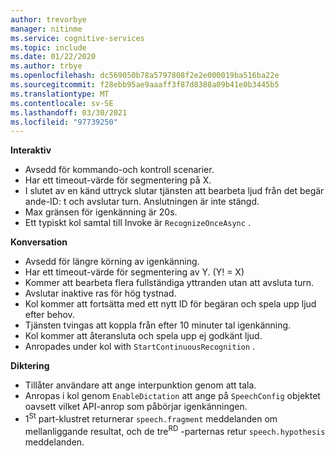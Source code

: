 ```yaml
---
author: trevorbye
manager: nitinme
ms.service: cognitive-services
ms.topic: include
ms.date: 01/22/2020
ms.author: trbye
ms.openlocfilehash: dc569050b78a5797808f2e2e000019ba516ba22e
ms.sourcegitcommit: f28ebb95ae9aaaff3f87d8388a09b41e0b3445b5
ms.translationtype: MT
ms.contentlocale: sv-SE
ms.lasthandoff: 03/30/2021
ms.locfileid: "97739250"
---
```

**Interaktiv**
- Avsedd för kommando-och kontroll scenarier.
- Har ett timeout-värde för segmentering på X.
- I slutet av en känd uttryck slutar tjänsten att bearbeta ljud från det begär ande-ID: t och avslutar turn. Anslutningen är inte stängd.
- Max gränsen för igenkänning är 20s.
- Ett typiskt kol samtal till Invoke är `RecognizeOnceAsync` .

**Konversation**
- Avsedd för längre körning av igenkänning.
- Har ett timeout-värde för segmentering av Y. (Y! = X)
- Kommer att bearbeta flera fullständiga yttranden utan att avsluta turn.
- Avslutar inaktive ras för hög tystnad.
- Kol kommer att fortsätta med ett nytt ID för begäran och spela upp ljud efter behov.
- Tjänsten tvingas att koppla från efter 10 minuter tal igenkänning.
- Kol kommer att återansluta och spela upp ej godkänt ljud.
- Anropades under kol with `StartContinuousRecognition` .

**Diktering**
- Tillåter användare att ange interpunktion genom att tala.
- Anropas i kol genom `EnableDictation` att ange på `SpeechConfig` objektet oavsett vilket API-anrop som påbörjar igenkänningen.
- 1<sup>St</sup> part-klustret returnerar `speech.fragment` meddelanden om mellanliggande resultat, och de tre<sup>RD</sup> -parternas retur `speech.hypothesis` meddelanden.